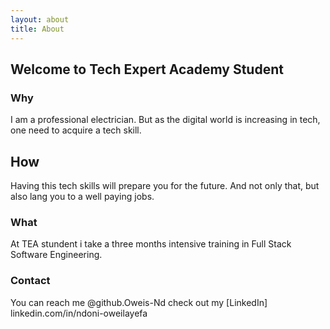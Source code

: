```yaml
---
layout: about
title: About
---
```


## Welcome to Tech Expert Academy Student

### Why

I am a professional electrician. But as the digital world is increasing in tech, one need to acquire a tech skill.

## How

Having this tech skills will prepare you for the future. And not only that, but also lang you to a well paying jobs.

### What

At TEA stundent i take a three months intensive training in Full Stack Software Engineering.

### Contact

You can reach me @github.Oweis-Nd check out my [LinkedIn] linkedin.com/in/ndoni-oweilayefa

